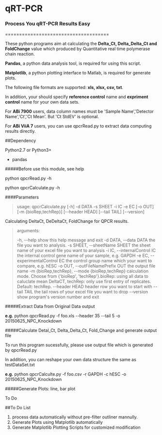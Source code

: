 # qRT-PCR 

### Process You qRT-PCR Results Easy  
=====================================


     
These python programs aim at calculating the **Delta_Ct, Delta_Delta_Ct and FoldChange** value which
produced by Quantitative real time polymerase chain reaction.
    
**Pandas**, a python data analysis tool, is required for using this script.

**Matplotlib**, a python plotting interface to Matlab, is required for generate plots.
    
The following file formats are supported: **xls, xlsx, csv, txt**. 
    
In addition, your should specify **reference control** name and **expriment control** name for your own data sets.
    
For **ABi 7900** users, data column names must be 'Sample Name','Detector Name','Ct','Ct Mean'. But 'Ct StdEV' is optional.

For **ABi ViiA 7** users, you can use qpcrRead.py to extract data computing results directly.

##Dependency

Python2.7 or Python3+

* pandas

#####Before use this module, see help

python qpcrRead.py -h 

python qpcrCalculate.py -h


####Parameters

>usage: qpcrCalculate.py [-h] -d DATA -s SHEET -i IC -e EC [-o OUT]
>                        [-m {bioRep,techRep}] [--header HEAD] [--tail TAIL]
>                        [--version]

Calculating DeltaCt, DeDeltaCt, FoldChange for QPCR results.

>arguments:
>
> -h, --help            show this help message and exit
>  -d DATA, --data DATA  the file you want to analysis.
>  -s SHEET, --sheetName SHEET
>                        the sheet name of your excel file you want to analysis
>  -i IC, --internalControl IC
>                        the internal control gene name of your sample, e.g.
>                        GAPDH
>  -e EC, --experimentalControl EC
>                        the control group name which your want to compare,
>                        e.g. hESC
>  -o OUT, --outFileNamePrefix OUT
>                        the output file name
>  -m {bioRep,techRep}, --mode {bioRep,techRep}
>                        calculation mode. Choose from {'bioRep',
>                        'techRep'}.bioRep: using all data to caluclate mean
>                        DeltaCT, techRep: only use first entry of replicates.
>                        Default: techRep.
>  --header HEAD         header row you want to start with
>  --tail TAIL           the tail rows of your excel file you want to drop
>  --version             show program's version number and exit

 
#####Extract Data from Original Data output

**e.g.**  python qpcrRead.py -f foo.xls --header 35 --tail 5  -o 20150625_NPC_Knockdown

#####Calculate Detal_Ct, Delta_Delta_Ct, Fold_Change and generate output file

To run this program sucessfully, please use output file which is generated by qpcrRead.py

In addition, you can reshape your own data structure the same as testDataSet.txt

**e.g.** python qpcrCalculte.py -f foo.csv -r GAPDH -c hESC -o 20150625_NPC_Knockdown

#####Generate Plots: line, bar plot

To Do

##To Do List

1. process data automatically without pre-filter outliner mannully.
2. Generate Plots using Matplotlib automatically 
3. Generate Matplotlib Plotting Scripts for customized modification

